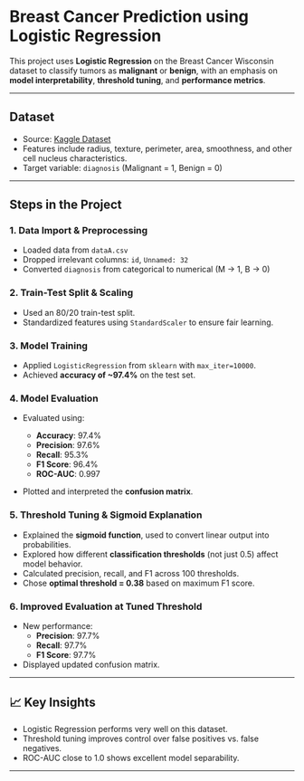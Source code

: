 #  Breast Cancer Prediction using Logistic Regression

This project uses **Logistic Regression** on the Breast Cancer Wisconsin dataset to classify tumors as **malignant** or **benign**, with an emphasis on **model interpretability**, **threshold tuning**, and **performance metrics**.

---

##  Dataset

- Source: [Kaggle Dataset](https://www.kaggle.com/datasets/uciml/breast-cancer-wisconsin-data)
- Features include radius, texture, perimeter, area, smoothness, and other cell nucleus characteristics.
- Target variable: `diagnosis` (Malignant = 1, Benign = 0)

---

##  Steps in the Project

### 1. **Data Import & Preprocessing**
- Loaded data from `dataA.csv`
- Dropped irrelevant columns: `id`, `Unnamed: 32`
- Converted `diagnosis` from categorical to numerical (M → 1, B → 0)

### 2. **Train-Test Split & Scaling**
- Used an 80/20 train-test split.
- Standardized features using `StandardScaler` to ensure fair learning.

### 3. **Model Training**
- Applied `LogisticRegression` from `sklearn` with `max_iter=10000`.
- Achieved **accuracy of ~97.4%** on the test set.

### 4. **Model Evaluation**
- Evaluated using:
  - **Accuracy**: 97.4%
  - **Precision**: 97.6%
  - **Recall**: 95.3%
  - **F1 Score**: 96.4%
  - **ROC-AUC**: 0.997

- Plotted and interpreted the **confusion matrix**.

### 5. **Threshold Tuning & Sigmoid Explanation**
- Explained the **sigmoid function**, used to convert linear output into probabilities.
- Explored how different **classification thresholds** (not just 0.5) affect model behavior.
- Calculated precision, recall, and F1 across 100 thresholds.
- Chose **optimal threshold = 0.38** based on maximum F1 score.

### 6. **Improved Evaluation at Tuned Threshold**
- New performance:
  - **Precision**: 97.7%
  - **Recall**: 97.7%
  - **F1 Score**: 97.7%
- Displayed updated confusion matrix.

---

## 📈 Key Insights

- Logistic Regression performs very well on this dataset.
- Threshold tuning improves control over false positives vs. false negatives.
- ROC-AUC close to 1.0 shows excellent model separability.

---
